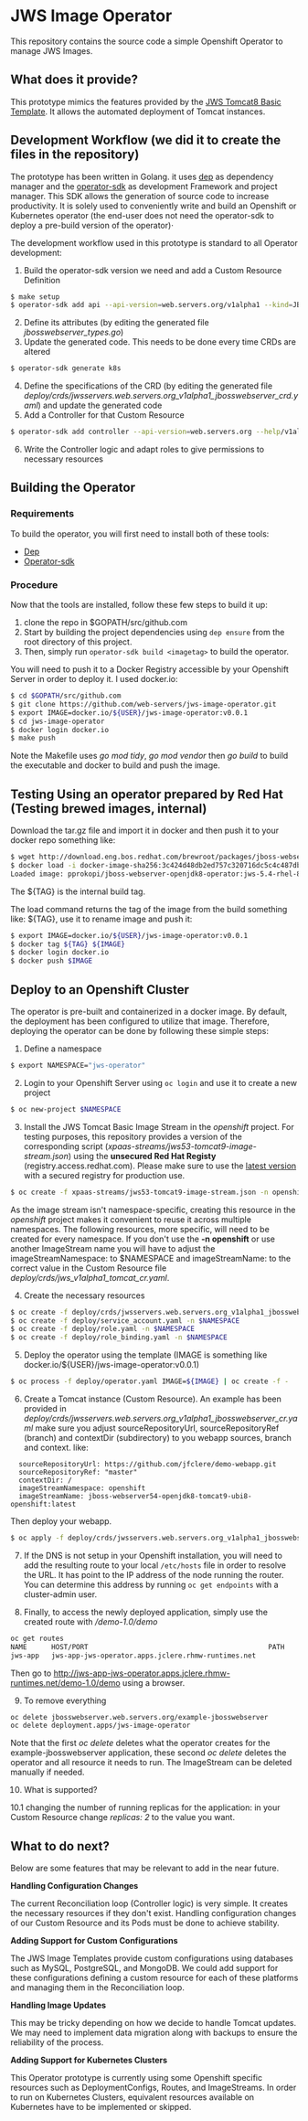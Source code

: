# JWS Image Operator
This repository contains the source code a simple Openshift Operator to manage JWS Images.

## What does it provide?
This prototype mimics the features provided by the [JWS Tomcat8 Basic Template](https://github.com/openshift/openshift-ansible/blob/release-3.11/roles/openshift_examples/files/examples/x86_64/xpaas-templates/jws31-tomcat8-basic-s2i.json). It allows the automated deployment of Tomcat instances.

## Development Workflow (we did it to create the files in the repository)
The prototype has been written in Golang. it uses [dep](https://golang.github.io/dep/) as dependency manager and the [operator-sdk](https://github.com/operator-framework/operator-sdk) as development Framework and project manager. This SDK allows the generation of source code to increase productivity. It is solely used to conveniently write and build an Openshift or Kubernetes operator (the end-user does not need the operator-sdk to deploy a pre-build version of the operator)·

The development workflow used in this prototype is standard to all Operator development:
1. Build the operator-sdk version we need and add a Custom Resource Definition
```bash
$ make setup
$ operator-sdk add api --api-version=web.servers.org/v1alpha1 --kind=JBossWebServer
```
2. Define its attributes (by editing the generated file *jbosswebserver_types.go*)
3. Update the generated code. This needs to be done every time CRDs are altered
```bash
$ operator-sdk generate k8s
```
4. Define the specifications of the CRD (by editing the generated file *deploy/crds/jwsservers.web.servers.org_v1alpha1_jbosswebserver_crd.yaml*) and update the generated code
5. Add a Controller for that Custom Resource
```bash
$ operator-sdk add controller --api-version=web.servers.org --help/v1alpha1 --kind=JBossWebServer
```
6. Write the Controller logic and adapt roles to give permissions to necessary resources

## Building the Operator
### Requirements
To build the operator, you will first need to install both of these tools:
* [Dep](https://golang.github.io/dep/)
* [Operator-sdk](https://github.com/operator-framework/operator-sdk)

### Procedure
Now that the tools are installed, follow these few steps to build it up:

1. clone the repo in $GOPATH/src/github.com
2. Start by building the project dependencies using `dep ensure` from the root directory of this project.
3. Then, simply run `operator-sdk build <imagetag>` to build the operator.

You will need to push it to a Docker Registry accessible by your Openshift Server in order to deploy it. I used docker.io:
```bash
$ cd $GOPATH/src/github.com
$ git clone https://github.com/web-servers/jws-image-operator.git
$ export IMAGE=docker.io/${USER}/jws-image-operator:v0.0.1
$ cd jws-image-operator
$ docker login docker.io
$ make push
```
Note the Makefile uses *go mod tidy*, *go mod vendor* then *go build* to build the executable and docker to build and push the image.

## Testing Using an operator prepared by Red Hat (Testing brewed images, internal)
Download the tar.gz file and import it in docker and then push it to your docker repo something like:
```bash
$ wget http://download.eng.bos.redhat.com/brewroot/packages/jboss-webserver-5-webserver54-openjdk8-tomcat9-rhel8-operator-container/1.0/2/images/docker-image-sha256:a0eba0294e43b6316860bafe9250b377e6afb4ab1dae79681713fa357556f801.x86_64.tar.gz
$ docker load -i docker-image-sha256:3c424d48db2ed757c320716dc5c4c487dba8d11ea7a04df0e63d586c4a0cf760.x86_64.tar.gz
Loaded image: pprokopi/jboss-webserver-openjdk8-operator:jws-5.4-rhel-8-containers-candidate-96397-20200820162758-x86_64
```
The ${TAG} is the internal build tag.

The load command returns the tag of the image from the build something like: ${TAG}, use it to rename image and push it:
```bash
$ export IMAGE=docker.io/${USER}/jws-image-operator:v0.0.1
$ docker tag ${TAG} ${IMAGE}
$ docker login docker.io
$ docker push $IMAGE
```

## Deploy to an Openshift Cluster
The operator is pre-built and containerized in a docker image. By default, the deployment has been configured to utilize that image. Therefore, deploying the operator can be done by following these simple steps:
1. Define a namespace
```bash
$ export NAMESPACE="jws-operator"
```
2. Login to your Openshift Server using `oc login` and use it to create a new project
```bash
$ oc new-project $NAMESPACE
```
3. Install the JWS Tomcat Basic Image Stream in the *openshift* project. For testing purposes, this repository provides a version of the corresponding script (*xpaas-streams/jws53-tomcat9-image-stream.json*) using the __unsecured Red Hat Registy__ (registry.access.redhat.com). Please make sure to use the [latest version](https://github.com/openshift/openshift-ansible) with a secured registry for production use.
```bash
$ oc create -f xpaas-streams/jws53-tomcat9-image-stream.json -n openshift
```
As the image stream isn't namespace-specific, creating this resource in the _openshift_ project makes it convenient to reuse it across multiple namespaces. The following resources, more specific, will need to be created for every namespace.
If you don't use the __-n openshift__ or use another ImageStream name you will have to adjust the imageStreamNamespace: to $NAMESPACE and imageStreamName: to the correct value in the Custom Resource file *deploy/crds/jws_v1alpha1_tomcat_cr.yaml*.
 
4. Create the necessary resources
```bash
$ oc create -f deploy/crds/jwsservers.web.servers.org_v1alpha1_jbosswebserver_crd.yaml -n $NAMESPACE
$ oc create -f deploy/service_account.yaml -n $NAMESPACE
$ oc create -f deploy/role.yaml -n $NAMESPACE
$ oc create -f deploy/role_binding.yaml -n $NAMESPACE
```
5. Deploy the operator using the template (IMAGE is something like docker.io/${USER}/jws-image-operator:v0.0.1)
```bash
$ oc process -f deploy/operator.yaml IMAGE=${IMAGE} | oc create -f -
```
6. Create a Tomcat instance (Custom Resource). An example has been provided in *deploy/crds/jwsservers.web.servers.org_v1alpha1_jbosswebserver_cr.yaml*
make sure you adjust sourceRepositoryUrl, sourceRepositoryRef (branch) and contextDir (subdirectory) to you webapp sources, branch and context.
like:
```
  sourceRepositoryUrl: https://github.com/jfclere/demo-webapp.git
  sourceRepositoryRef: "master"
  contextDir: /
  imageStreamNamespace: openshift
  imageStreamName: jboss-webserver54-openjdk8-tomcat9-ubi8-openshift:latest
```
Then deploy your webapp.
```bash
$ oc apply -f deploy/crds/jwsservers.web.servers.org_v1alpha1_jbosswebserver_cr.yaml
```
7. If the DNS is not setup in your Openshift installation, you will need to add the resulting route to your local `/etc/hosts` file in order to resolve the URL. It has point to the IP address of the node running the router. You can determine this address by running `oc get endpoints` with a cluster-admin user.

8. Finally, to access the newly deployed application, simply use the created route with */demo-1.0/demo*
```bash
oc get routes
NAME      HOST/PORT                                            PATH      SERVICES   PORT      TERMINATION   WILDCARD
jws-app   jws-app-jws-operator.apps.jclere.rhmw-runtimes.net             jws-app    <all>                   None
```
Then go to http://jws-app-jws-operator.apps.jclere.rhmw-runtimes.net/demo-1.0/demo using a browser.

9. To remove everything
```bash
oc delete jbosswebserver.web.servers.org/example-jbosswebserver
oc delete deployment.apps/jws-image-operator
```
Note that the first *oc delete* deletes what the operator creates for the example-jbosswebserver application, these second *oc delete* deletes the operator and all resource it needs to run. The ImageStream can be deleted manually if needed.

10. What is supported?

10.1 changing the number of running replicas for the application: in your Custom Resource change *replicas: 2* to the value you want.

## What to do next?
Below are some features that may be relevant to add in the near future.

__Handling Configuration Changes__

The current Reconciliation loop (Controller logic) is very simple. It creates the necessary resources if they don't exist. Handling configuration changes of our Custom Resource and its Pods must be done to achieve stability.

__Adding Support for Custom Configurations__

The JWS Image Templates provide custom configurations using databases such as MySQL, PostgreSQL, and MongoDB. We could add support for these configurations defining a custom resource for each of these platforms and managing them in the Reconciliation loop.

__Handling Image Updates__

This may be tricky depending on how we decide to handle Tomcat updates. We may need to implement data migration along with backups to ensure the reliability of the process.

__Adding Support for Kubernetes Clusters__

This Operator prototype is currently using some Openshift specific resources such as DeploymentConfigs, Routes, and ImageStreams. In order to run on Kubernetes Clusters, equivalent resources available on Kubernetes have to be implemented or skipped.
